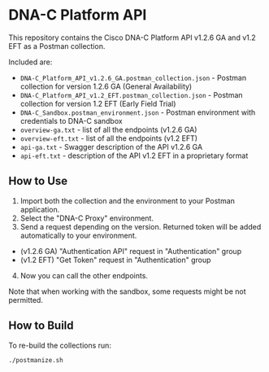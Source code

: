 # DNA-C Platform API

This repository contains the Cisco DNA-C Platform API v1.2.6 GA and v1.2 EFT as a Postman collection.

Included are:
- `DNA-C_Platform_API_v1.2.6_GA.postman_collection.json` - Postman collection for version 1.2.6 GA (General Availability)
- `DNA-C_Platform_API_v1.2_EFT.postman_collection.json` - Postman collection for version 1.2 EFT (Early Field Trial)
- `DNA-C_Sandbox.postman_environment.json` - Postman environment with credentials to DNA-C sandbox
- `overview-ga.txt` - list of all the endpoints (v1.2.6 GA)
- `overview-eft.txt` - list of all the endpoints (v1.2 EFT)
- `api-ga.txt` - Swagger description of the API v1.2.6 GA
- `api-eft.txt` - description of the API v1.2 EFT in a proprietary format

## How to Use

1. Import both the collection and the environment to your Postman application.
2. Select the "DNA-C Proxy" environment.
3. Send a request depending on the version. Returned token will be added automatically to your environment.
  - (v1.2.6 GA) "Authentication API" request in "Authentication" group
  - (v1.2 EFT) "Get Token" request in "Authentication" group
4. Now you can call the other endpoints.

Note that when working with the sandbox, some requests might be not permitted.

## How to Build

To re-build the collections run:
```bash
./postmanize.sh
```
